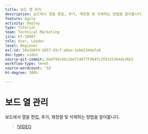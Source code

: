 ```yaml
---
title: 보드 열 관리
description: 보드에서 열을 편집, 추가, 재정렬 및 삭제하는 방법을 알아봅니다.
feature: Agile
activity: deploy
type: Tutorial
team: Technical Marketing
jira: KT-10807
role: User, Leader
level: Beginner
exl-id: 50a1b0f4-1857-43cf-a8ae-1ebb2344afa0
doc-type: video
source-git-commit: bbdf99c6bc1be714077fd94fc3f8325394de36b3
workflow-type: tm+mt
source-wordcount: '32'
ht-degree: 100%

---
```


# 보드 열 관리

보드에서 열을 편집, 추가, 재정렬 및 삭제하는 방법을 알아봅니다.

>[!VIDEO](https://video.tv.adobe.com/v/346570/?quality=12&learn=on&enablevpops=1)

